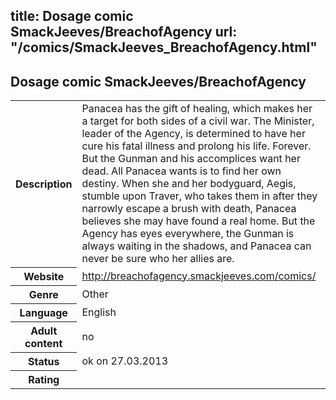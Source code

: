 title: Dosage comic SmackJeeves/BreachofAgency
url: "/comics/SmackJeeves_BreachofAgency.html"
---
Dosage comic SmackJeeves/BreachofAgency
-----------------------------------------

<table class="comicinfo">
<tr>
<th>Description</th><td>Panacea has the gift of healing, which makes her a target for both sides of a civil war. The Minister, leader of the Agency, is determined to have her cure his fatal illness and prolong his life. Forever. But the Gunman and his accomplices want her dead. All Panacea wants is to find her own destiny. When she and her bodyguard, Aegis, stumble upon Traver, who takes them in after they narrowly escape a brush with death, Panacea believes she may have found a real home. But the Agency has eyes everywhere, the Gunman is always waiting in the shadows, and Panacea can never be sure who her allies are.</td>
</tr>
<tr>
<th>Website</th><td><a href="http://breachofagency.smackjeeves.com/comics/">http://breachofagency.smackjeeves.com/comics/</a></td>
</tr>
<tr>
<th>Genre</th><td>Other</td>
</tr>
<tr>
<th>Language</th><td>English</td>
</tr>
<tr>
<th>Adult content</th><td>no</td>
</tr>
<tr>
<th>Status</th><td>ok on 27.03.2013</td>
</tr>
<tr>
<th>Rating</th><td><div class="g-plusone" data-size="standard" data-annotation="bubble"
 data-href="http://breachofagency.smackjeeves.com/comics/"></div></td>
</tr>
</table>
<script type="text/javascript">
  (function() {
    var po = document.createElement('script'); po.type = 'text/javascript'; po.async = true;
    po.src = 'https://apis.google.com/js/plusone.js';
    var s = document.getElementsByTagName('script')[0]; s.parentNode.insertBefore(po, s);
  })();
</script>
